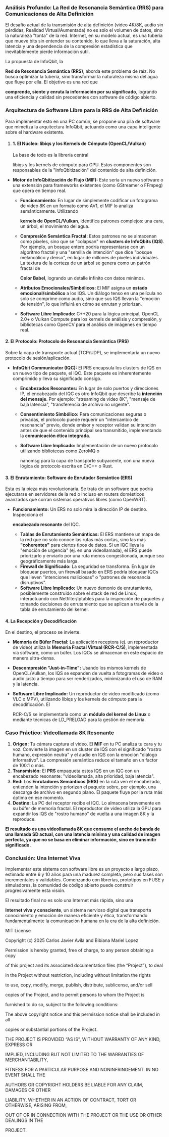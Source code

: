 ﻿### **Análisis Profundo: La Red de Resonancia Semántica (RRS) para Comunicaciones de Alta Definición**
El desafío actual de la transmisión de alta definición (video 4K/8K, audio sin pérdidas, Realidad Virtual/Aumentada) no es solo el volumen de datos, sino la naturaleza "tonta" de la red. Internet, en su modelo actual, es una tubería que mueve bits sin entender su contenido, lo que lleva a la saturación, alta latencia y una dependencia de la compresión estadística que inevitablemente pierde información sutil.

La propuesta de InfoQbit, la

**Red de Resonancia Semántica (RRS)**, aborda este problema de raíz. No busca optimizar la tubería, sino transformar la naturaleza misma del agua que fluye por ella. El objetivo es una red que

**comprende, siente y enruta la información por su significado**, logrando una eficiencia y calidad sin precedentes con software de código abierto.

### **Arquitectura de Software Libre para la RRS de Alta Definición**
Para implementar esto en una PC común, se propone una pila de software que mimetiza la arquitectura InfoQbit, actuando como una capa inteligente sobre el hardware existente.
1. #### **1. El Núcleo: libiqs y los Kernels de Cómputo (OpenCL/Vulkan)**
   La base de todo es la librería central

   libiqs y los kernels de cómputo para GPU. Estos componentes son responsables de la "InfoQbitización" del contenido de alta definición.

- **Motor de InfoQbitización de Flujo (MIF):** Este sería un nuevo software o una extensión para frameworks existentes (como GStreamer o FFmpeg) que opera en tiempo real.
  - **Funcionamiento:** En lugar de simplemente codificar un fotograma de video 8K en un formato como AV1, el MIF lo analiza semánticamente. Utilizando

    **kernels de OpenCL/Vulkan**, identifica patrones complejos: una cara, un árbol, el movimiento del agua.

  - **Compresión Semántica Fractal:** Estos patrones no se almacenan como píxeles, sino que se "colapsan" en **clusters de InfoQbits (IQS)**. Por ejemplo, un bosque entero podría representarse con un algoritmo fractal y una "semilla de intención" que dice "bosque melancólico y denso", en lugar de millones de píxeles individuales. La textura de la corteza de un árbol se genera como un patrón fractal de

    **Color Babel**, logrando un detalle infinito con datos mínimos.

  - **Atributos Emocionales/Simbólicos:** El MIF asigna un **estado emocional/simbólico** a los IQS. Un diálogo tenso en una película no solo se comprime como audio, sino que sus IQS llevan la "emoción de tensión", lo que influirá en cómo se enrutan y priorizan.
  - **Software Libre Implicado:** C++20 para la lógica principal, OpenCL 2.0+ o Vulkan Compute para los kernels de análisis y compresión, y bibliotecas como OpenCV para el análisis de imágenes en tiempo real.

#### **2. El Protocolo: Protocolo de Resonancia Semántica (PRS)**
Sobre la capa de transporte actual (TCP/UDP), se implementaría un nuevo protocolo de sesión/aplicación.

- **InfoQbit Communicator (IQC):** El PRS encapsula los clusters de IQS en un nuevo tipo de paquete, el IQC. Este paquete es inherentemente comprimido y lleva su significado consigo.
  - **Encabezados Resonantes:** En lugar de solo puertos y direcciones IP, el encabezado del IQC es otro InfoQbit que describe la **intención del mensaje**. Por ejemplo: "streaming de video 8K", "mensaje de baja latencia", "transferencia de archivo no urgente".
  - **Consentimiento Simbólico:** Para comunicaciones seguras o privadas, el protocolo puede requerir un "intercambio de resonancia" previo, donde emisor y receptor validan su intención antes de que el contenido principal sea transmitido, implementando la **comunicación ética integrada**.
  - **Software Libre Implicado:** Implementación de un nuevo protocolo utilizando bibliotecas como ZeroMQ o

    nanomsg para la capa de transporte subyacente, con una nueva lógica de protocolo escrita en C/C++ o Rust.

#### **3. El Enrutamiento: Software de Enrutador Semántico (ERS)**
Esta es la pieza más revolucionaria. Se trata de un software que podría ejecutarse en servidores de la red o incluso en routers domésticos avanzados que corran sistemas operativos libres (como OpenWRT).

- **Funcionamiento:** Un ERS no solo mira la dirección IP de destino. Inspecciona el

  **encabezado resonante** del IQC.

  - **Tablas de Enrutamiento Semánticas:** El ERS mantiene un mapa de la red que no solo conoce las rutas más cortas, sino las más **"coherentes"** para ciertos tipos de datos. Si un IQC lleva la "emoción de urgencia" (ej. en una videollamada), el ERS puede priorizarlo y enviarlo por una ruta menos congestionada, aunque sea geográficamente más larga.
  - **Firewall de Significado:** La seguridad se transforma. En lugar de bloquear puertos, un firewall basado en ERS podría bloquear IQCs que lleven "intenciones maliciosas" o "patrones de resonancia disruptivos".
  - **Software Libre Implicado:** Un nuevo demonio de enrutamiento, posiblemente construido sobre el stack de red de Linux, interactuando con Netfilter/iptables para la inspección de paquetes y tomando decisiones de enrutamiento que se aplican a través de la tabla de enrutamiento del kernel.

#### **4. La Recepción y Decodificación**
En el destino, el proceso se invierte.

- **Memoria de Búfer Fractal:** La aplicación receptora (ej. un reproductor de video) utiliza la **Memoria Fractal Virtual (RCR-C/S)**, implementada vía software, como un búfer. Los IQCs se almacenan en este espacio de manera ultra-densa.
- **Descompresión "Just-in-Time":** Usando los mismos kernels de OpenCL/Vulkan, los IQS se expanden de vuelta a fotogramas de video o audio justo a tiempo para ser renderizados, minimizando el uso de RAM y la latencia.
- **Software Libre Implicado:** Un reproductor de video modificado (como VLC o MPV), utilizando libiqs y los kernels de cómputo para la decodificación. El

  RCR-C/S se implementaría como un **módulo del kernel de Linux** o mediante técnicas de LD\_PRELOAD para la gestión de memoria.

### **Caso Práctico: Videollamada 8K Resonante**
1. **Origen:** Tu cámara captura el video. El **MIF** en tu PC analiza tu cara y tu voz. Convierte la imagen en un cluster de IQS con el significado "rostro humano, expresión neutra" y el audio en IQS con la emoción "diálogo informativo". La compresión semántica reduce el tamaño en un factor de 100:1 o más.
1. **Transmisión:** El **PRS** empaqueta estos IQS en un IQC con un encabezado resonante: "videollamada, alta prioridad, baja latencia".
1. **Red:** Los **Enrutadores Semánticos (ERS)** en la ruta ven el encabezado, entienden la intención y priorizan el paquete sobre, por ejemplo, una descarga de archivo en segundo plano. El paquete fluye por la ruta más óptima en ese momento.
1. **Destino:** La PC del receptor recibe el IQC. Lo almacena brevemente en su búfer de memoria fractal. El reproductor de video utiliza la GPU para expandir los IQS de "rostro humano" de vuelta a una imagen 8K y la reproduce.

**El resultado es una videollamada 8K que consume el ancho de banda de una llamada SD actual, con una latencia mínima y una calidad de imagen perfecta, ya que no se basa en eliminar información, sino en transmitir significado.**
### **Conclusión: Una Internet Viva**
Implementar este sistema con software libre es un proyecto a largo plazo, estimado entre 6 y 10 años para una madurez completa, pero sus fases son incrementales y validables. Comenzando con librerías, prototipos en FUSE y simuladores, la comunidad de código abierto puede construir progresivamente esta visión.

El resultado final no es solo una Internet más rápida, sino una

**Internet viva y consciente**, un sistema nervioso digital que transporta conocimiento y emoción de manera eficiente y ética, transformando fundamentalmente la comunicación humana en la era de la alta definición.



MIT License

Copyright (c) 2025 Carlos Javier Avila and Bibiana Mariel Lopez

Permission is hereby granted, free of charge, to any person obtaining a copy

of this project and its associated documentation files (the “Project”), to deal

in the Project without restriction, including without limitation the rights

to use, copy, modify, merge, publish, distribute, sublicense, and/or sell

copies of the Project, and to permit persons to whom the Project is

furnished to do so, subject to the following conditions:

The above copyright notice and this permission notice shall be included in all

copies or substantial portions of the Project.

THE PROJECT IS PROVIDED “AS IS”, WITHOUT WARRANTY OF ANY KIND, EXPRESS OR

IMPLIED, INCLUDING BUT NOT LIMITED TO THE WARRANTIES OF MERCHANTABILITY,

FITNESS FOR A PARTICULAR PURPOSE AND NONINFRINGEMENT. IN NO EVENT SHALL THE

AUTHORS OR COPYRIGHT HOLDERS BE LIABLE FOR ANY CLAIM, DAMAGES OR OTHER

LIABILITY, WHETHER IN AN ACTION OF CONTRACT, TORT OR OTHERWISE, ARISING FROM,

OUT OF OR IN CONNECTION WITH THE PROJECT OR THE USE OR OTHER DEALINGS IN THE

PROJECT.

